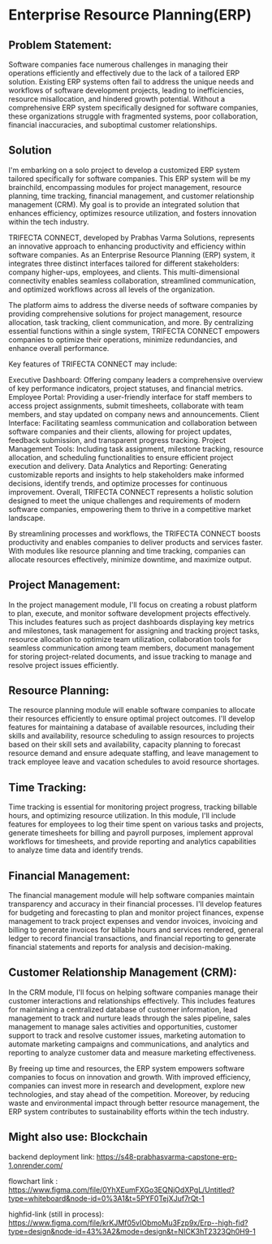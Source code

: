 # **Enterprise Resource Planning(ERP)**



## **Problem Statement:**

Software companies face numerous challenges in managing their operations efficiently and effectively due to the lack of a tailored ERP solution. Existing ERP systems often fail to address the unique needs and workflows of software development projects, leading to inefficiencies, resource misallocation, and hindered growth potential. Without a comprehensive ERP system specifically designed for software companies, these organizations struggle with fragmented systems, poor collaboration, financial inaccuracies, and suboptimal customer relationships.



## **Solution**

I'm embarking on a solo project to develop a customized ERP system tailored specifically for software companies. This ERP system will be my brainchild, encompassing modules for project management, resource planning, time tracking, financial management, and customer relationship management (CRM). My goal is to provide an integrated solution that enhances efficiency, optimizes resource utilization, and fosters innovation within the tech industry.

TRIFECTA CONNECT, developed by Prabhas Varma Solutions, represents an innovative approach to enhancing productivity and efficiency within software companies. As an Enterprise Resource Planning (ERP) system, it integrates three distinct interfaces tailored for different stakeholders: company higher-ups, employees, and clients. This multi-dimensional connectivity enables seamless collaboration, streamlined communication, and optimized workflows across all levels of the organization.

The platform aims to address the diverse needs of software companies by providing comprehensive solutions for project management, resource allocation, task tracking, client communication, and more. By centralizing essential functions within a single system, TRIFECTA CONNECT empowers companies to optimize their operations, minimize redundancies, and enhance overall performance.

Key features of TRIFECTA CONNECT may include:

Executive Dashboard: Offering company leaders a comprehensive overview of key performance indicators, project statuses, and financial metrics.
Employee Portal: Providing a user-friendly interface for staff members to access project assignments, submit timesheets, collaborate with team members, and stay updated on company news and announcements.
Client Interface: Facilitating seamless communication and collaboration between software companies and their clients, allowing for project updates, feedback submission, and transparent progress tracking.
Project Management Tools: Including task assignment, milestone tracking, resource allocation, and scheduling functionalities to ensure efficient project execution and delivery.
Data Analytics and Reporting: Generating customizable reports and insights to help stakeholders make informed decisions, identify trends, and optimize processes for continuous improvement.
Overall, TRIFECTA CONNECT represents a holistic solution designed to meet the unique challenges and requirements of modern software companies, empowering them to thrive in a competitive market landscape.

 By streamlining processes and workflows, the TRIFECTA CONNECT boosts productivity and enables companies to deliver products and services faster. With modules like resource planning and time tracking, companies can allocate resources effectively, minimize downtime, and maximize output.

## **Project Management:**
In the project management module, I'll focus on creating a robust platform to plan, execute, and monitor software development projects effectively. This includes features such as project dashboards displaying key metrics and milestones, task management for assigning and tracking project tasks, resource allocation to optimize team utilization, collaboration tools for seamless communication among team members, document management for storing project-related documents, and issue tracking to manage and resolve project issues efficiently.

## **Resource Planning:**
The resource planning module will enable software companies to allocate their resources efficiently to ensure optimal project outcomes. I'll develop features for maintaining a database of available resources, including their skills and availability, resource scheduling to assign resources to projects based on their skill sets and availability, capacity planning to forecast resource demand and ensure adequate staffing, and leave management to track employee leave and vacation schedules to avoid resource shortages.

## **Time Tracking:**
 Time tracking is essential for monitoring project progress, tracking billable hours, and optimizing resource utilization. In this module, I'll include features for employees to log their time spent on various tasks and projects, generate timesheets for billing and payroll purposes, implement approval workflows for timesheets, and provide reporting and analytics capabilities to analyze time data and identify trends.
 
## **Financial Management:**
The financial management module will help software companies maintain transparency and accuracy in their financial processes. I'll develop features for budgeting and forecasting to plan and monitor project finances, expense management to track project expenses and vendor invoices, invoicing and billing to generate invoices for billable hours and services rendered, general ledger to record financial transactions, and financial reporting to generate financial statements and reports for analysis and decision-making.

## **Customer Relationship Management (CRM):**
In the CRM module, I'll focus on helping software companies manage their customer interactions and relationships effectively. This includes features for maintaining a centralized database of customer information, lead management to track and nurture leads through the sales pipeline, sales management to manage sales activities and opportunities, customer support to track and resolve customer issues, marketing automation to automate marketing campaigns and communications, and analytics and reporting to analyze customer data and measure marketing effectiveness.

By freeing up time and resources, the ERP system empowers software companies to focus on innovation and growth. With improved efficiency, companies can invest more in research and development, explore new technologies, and stay ahead of the competition. Moreover, by reducing waste and environmental impact through better resource management, the ERP system contributes to sustainability efforts within the tech industry.



## **Might also use:** Blockchain




 
backend deployment link: https://s48-prabhasvarma-capstone-erp-1.onrender.com/


flowchart link : https://www.figma.com/file/0YhXEumFXGo3EQNjOdXPgL/Untitled?type=whiteboard&node-id=0%3A1&t=5PYF0TejXJuf7rQt-1


highfid-link (still in process): https://www.figma.com/file/krKJMf05vIObmoMu3Fzp9x/Erp--high-fid?type=design&node-id=43%3A2&mode=design&t=NICK3hT2323Qh0H9-1